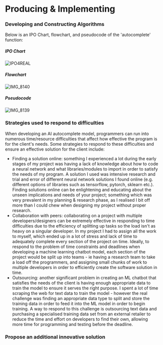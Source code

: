 # Producing & Implementing
### Developing and Constructing Algorithms
Below is an IPO Chart, flowchart, and pseudocode of the 'autocomplete' function:

##### IPO Chart
![IPO4REAL](https://github.com/user-attachments/assets/a93f7fa7-d62f-45b8-ae4e-7ad254827c2a)

##### Flowchart
![IMG_8140](https://github.com/user-attachments/assets/203ac118-bab7-4238-ae5d-7009c3485cee)

##### Pseudocode
![IMG_8139](https://github.com/user-attachments/assets/497cc7ce-1316-45ef-ac3d-0fc71c23173a)

### Strategies used to respond to difficulties
When developing an AI autocomplete model, programmers can run into numerous time/resource difficulties that affect how effective the program is for the client's needs. Some strategies to respond to these difficulties and ensure an effective solution for the client include:
* Finding a solution online: something I experienced a lot during the early stages of my project was having a lack of knowledge about how to code a neural network and what libraries/modules to import in order to satisfy the needs of my program. A solution I used was intensive research and trial and error of different neural network solutions I found online (e.g. different options of libraries such as tensorflow, pytorch, sklearn etc.). Finding solutions online can be enlightening and educating about the unseen implications and needs of your project; something which was very prevalent in my planning & research phase, as I realised I bit off more than I could chew when designing my project without proper research.
* Collaboration with peers: collaborating on a project with multiple developers/designers can be extremely effective in responding to time difficulties due to the efficiency of splitting up tasks so the load isn't as heavy on a singular developer. In my project I had to assign all the work to myself, which ended up in a lot of stress and lack of time to adequately complete every section of the project on time. Ideally, to respond to the problem of time constraints and deadlines when developing a machine learning chatbot model, each section of the project would be split up into teams - ie having a research team to take a load off the programmers, and assigning small chunks of work to multiple developers in order to efficiently create the software solution in time.
* Outsourcing: another significant problem in creating an ML chatbot that satisfies the needs of the client is having enough appropriate data to train the model to ensure it serves the right purpose. I spent a lot of time scraping the web for text data to train the model - however the real challenge was finding an appropriate data type to split and store the training data in order to feed it into the ML model in order to begin training. A way to respond to this challenge is outsourcing text data and purchasing a specialised training data set from an external retailer to reduce the time and effort on developers to find their own, allowing more time for programming and testing before the deadline.

### Propose an additional innovative solution
